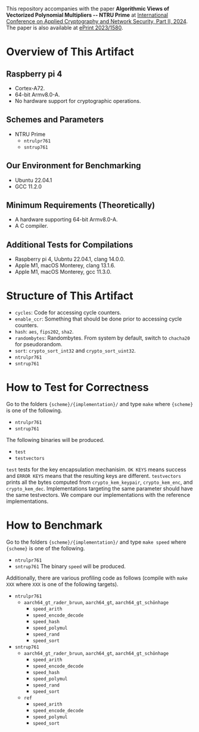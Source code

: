 
This repository accompanies with the paper **Algorithmic Views of Vectorized Polynomial Multipliers -- NTRU Prime** at
[International Conference on Applied Cryptography and Network Security, Part II, 2024](https://link.springer.com/chapter/10.1007/978-3-031-54773-7_2).
The paper is also available at [ePrint 2023/1580](https://eprint.iacr.org/2023/1580).

# Overview of This Artifact

## Raspberry pi 4
- Cortex-A72.
- 64-bit Armv8.0-A.
- No hardware support for cryptographic operations.

## Schemes and Parameters
- NTRU Prime
    - `ntrulpr761`
    - `sntrup761`

## Our Environment for Benchmarking
- Ubuntu 22.04.1
- GCC 11.2.0

## Minimum Requirements (Theoretically)
- A hardware supporting 64-bit Armv8.0-A.
- A C compiler.

## Additional Tests for Compilations
- Raspberry pi 4, Uubntu 22.04.1, clang 14.0.0.
- Apple M1, macOS Monterey, clang 13.1.6.
- Apple M1, macOS Monterey, gcc 11.3.0.

# Structure of This Artifact
- `cycles`: Code for accessing cycle counters.
- `enable_ccr`: Something that should be done prior to accessing cycle counters.
- `hash`: `aes`, `fips202`, `sha2`.
- `randombytes`: Randombytes. From system by default, switch to `chacha20` for pseudorandom.
- `sort`: `crypto_sort_int32` and `crypto_sort_uint32`.
- `ntrulpr761`
- `sntrup761`

# How to Test for Correctness
Go to the folders `{scheme}/{implementation}/` and type `make` where `{scheme}` is one of the following.
- `ntrulpr761`
- `sntrup761`

The following binaries will be produced.
- `test`
- `testvectors`


`test` tests for the key encapsulation mechanisim. `OK KEYS` means success and `ERROR KEYS` means that the resulting keys are different.
`testvectors` prints all the bytes computed from `crypto_kem_keypair`, `crypto_kem_enc`, and `crypto_kem_dec`.
Implementations targeting the same parameter should have the same testvectors.
We compare our implementations with the reference implementations.


# How to Benchmark
Go to the folders `{scheme}/{implementation}/` and type `make speed` where `{scheme}` is one of the following.
- `ntrulpr761`
- `sntrup761`
The binary `speed` will be produced.

Additionally, there are various profiling code as follows (compile with `make XXX` where `XXX` is one of the following targets).
- `ntrulpr761`
    - `aarch64_gt_rader_bruun`, `aarch64_gt`, `aarch64_gt_schönhage`
        - `speed_arith`
        - `speed_encode_decode`
        - `speed_hash`
        - `speed_polymul`
        - `speed_rand`
        - `speed_sort`
- `sntrup761`
    - `aarch64_gt_rader_bruun`, `aarch64_gt`, `aarch64_gt_schönhage`
        - `speed_arith`
        - `speed_encode_decode`
        - `speed_hash`
        - `speed_polymul`
        - `speed_rand`
        - `speed_sort`
    - `ref`
        - `speed_arith`
        - `speed_encode_decode`
        - `speed_polymul`
        - `speed_sort`


